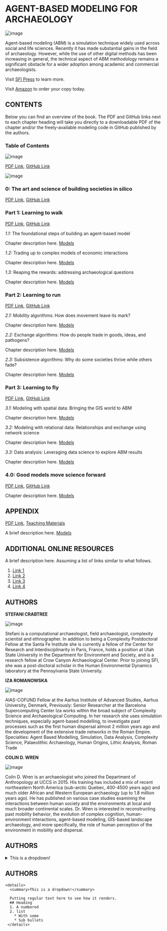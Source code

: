 # AGENT-BASED MODELING FOR ARCHAEOLOGY

![image](https://images.squarespace-cdn.com/content/v1/5d420e5d999d0200013d33c3/1623350954427-ODDFXU5RIFW0PEPNY5NO/ke17ZwdGBToddI8pDm48kL_Uk9XwACdsdIGnLLdDW8hZw-zPPgdn4jUwVcJE1ZvWQUxwkmyExglNqGp0IvTJZUJFbgE-7XRK3dMEBRBhUpyUDcMq-LO-ZJMuIa2SeqaUG_laECe3ULYF42DwVThV6XlHeZwUcWC0fBVux1QdRpk/1TOC+New+Imam+River+42B.png?format=2500w)

Agent-based modeling (ABM) is a simulation technique widely used across social and life sciences. Recently it has made substantial gains in the field of archaeology. However, while the use of other digital methods has been increasing in general, the technical aspect of ABM methodology remains a significant obstacle for a wider adoption among academic and commercial archaeologists.  
  
Visit [SFI Press](https://www.sfipress.org/books-coming-soon/agent-based-modeling-for-archaeology-social-science-coming-in-2021) to learn more. 

Visit [Amazon](https://www.amazon.com) to order your copy today.


## CONTENTS

Below you can find an overview of the book. The PDF and GitHub links next to each chapter heading will take you directly to a downloadable PDF of the chapter and/or the freely-available modeling code in GitHub published by the authors.

### **Table of Contents** 

![image](https://www.facsimilefinder.com/articles/wp-content/uploads/2019/09/panoramica-1.jpg)

[PDF Link](https://santafe.edu/research/sfi-press), [GitHub Link](https://santafe.edu/research/sfi-press)

![image](https://www.facsimilefinder.com/articles/wp-content/uploads/2019/09/menazilname-facsimile-edition-02-750x500.jpg)

### **0: The art and science of building societies in silico**
[PDF Link](https://santafe.edu/research/sfi-press), [GitHub Link](https://santafe.edu/research/sfi-press)

### **Part 1: Learning to walk** 
[PDF Link](https://santafe.edu/), [GitHub Link](https://santafe.edu/research/sfi-press)

*1.1:* The foundational steps of building an agent-based model

Chapter description here. [Models](https://www.nytimes.com/2021/06/10/opinion/psychology-ted-talk.html)

*1.2:* Trading up to complex models of economic interactions

Chapter description here. [Models](https://www.nytimes.com/2021/06/10/opinion/psychology-ted-talk.html)
 
*1.3:* Reaping the rewards: addressing archaeological questions

Chapter description here. [Models](https://www.nytimes.com/2021/06/10/opinion/psychology-ted-talk.html)

### **Part 2: Learning to run** 
[PDF Link](https://santafe.edu/), [GitHub Link](https://santafe.edu/research/sfi-press)

*2.1:* Mobility algorithms: How does movement leave its mark?

Chapter description here. [Models](https://www.nytimes.com/2021/06/10/opinion/psychology-ted-talk.html)

*2.2:* Exchange algorithms: How do people trade in goods, ideas, and pathogens?

Chapter description here. [Models](https://www.nytimes.com/2021/06/10/opinion/psychology-ted-talk.html)

*2.3:* Subsistence algorithms: Why do some societies thrive while others fade?

Chapter description here. [Models](https://www.nytimes.com/2021/06/10/opinion/psychology-ted-talk.html)

### **Part 3: Learning to fly** 
[PDF Link](https://santafe.edu/), [GitHub Link](https://santafe.edu/research/sfi-press)

*3.1:* Modeling with spatial data: Bringing the GIS world to ABM

Chapter description here. [Models](https://www.nytimes.com/2021/06/10/opinion/psychology-ted-talk.html)

*3.2:* Modeling with relational data: Relationships and exchange using network science

Chapter description here. [Models](https://www.nytimes.com/2021/06/10/opinion/psychology-ted-talk.html)

*3.3:* Data analysis: Leveraging data science to explore ABM results

Chapter description here. [Models](https://www.nytimes.com/2021/06/10/opinion/psychology-ted-talk.html)

### **4.0: Good models move science forward** 
[PDF Link](https://santafe.edu/), [GitHub Link](https://santafe.edu/research/sfi-press)

Chapter description here. [Models](https://www.nytimes.com/2021/06/10/opinion/psychology-ted-talk.html)

## APPENDIX
[PDF Link](https://santafe.edu/), [Teaching Materials](www.npr.org)

A brief description here. [Models](https://www.nytimes.com/2021/06/10/opinion/psychology-ted-talk.html)

## ADDITIONAL ONLINE RESOURCES
A brief description here. Assuming a list of links similar to what follows.
1. [Link 1](https://www.nytimes.com/2021/06/10/opinion/psychology-ted-talk.html)
2. [Link 2](https://www.nytimes.com/2021/06/10/opinion/psychology-ted-talk.html)
3. [Link 3](https://www.nytimes.com/2021/06/10/opinion/psychology-ted-talk.html)
4. [Link 4](https://www.nytimes.com/2021/06/10/opinion/psychology-ted-talk.html)

## AUTHORS

**STEFANI CRABTREE**

![image](https://qcnr.usu.edu/directory-images/crabtree_stefani.png)

Stefani is a computational archaeologist, field archaeologist, complexity scientist and ethnographer. In addition to being a Complexity Postdoctoral Fellow at the Santa Fe Institute she is currently a fellow of the Center for Research and Interdisciplinarity in Paris, France, holds a position at Utah State University in the Department for Environment and Society, and is a research fellow at Crow Canyon Archaeological Center. Prior to joining SFI, she was a post-doctoral scholar in the Human Environmental Dynamics laboratory at the Pennsylvania State University.

**IZA ROMANOWSKA**

![image](https://aias.au.dk/fileadmin/www.aias.au.dk/Fellows/Fellows_Fall_2020/Fellows_pb/Iza_Romanowska_pp.png)

AIAS-COFUND Fellow at the Aarhus Institute of Advanced Studies, Aarhus University, Denmark, Previously: Senior Researcher at the Barcelona Supercomputing Center
Iza works within the broad subject of Complexity Science and Archaeological Computing. In her research she uses simulation techniques, especially agent-based modelling, to investigate past processes such as the first human dispersal almost 2 million years ago and the development of the extensive trade networks in the Roman Empire.
Specialties:  Agent Based Modelling, Simulation, Data Analysis, Complexity Science,  Palaeolithic Archaeology, Human Origins, Lithic Analysis, Roman Trade

**COLIN D. WREN**

![image](https://anthropology.uccs.edu/sites/g/files/kjihxj2236/files/2021-02/colin-profile-556.jpg)

Colin D. Wren is an archaeologist who joined the Department of Anthropology at UCCS in 2015. His training has included a mix of recent northeastern North America (sub-arctic Quebec, 400-4500 years ago) and much older African and Western European archaeology (up to 1.8 million years ago). He has published on various case studies examining the interactions between human society and the environments at local and much broader continental scales. Dr. Wren is interested in reconstructing past mobility behavior, the evolution of complex cognition, human-environment interactions, agent-based modeling, GIS-based landscape archaeology, and more specifically, the role of human perception of the environment in mobility and dispersal.

## AUTHORS
<details>
  <summary>This is a dropdown!</summary>
  
  Putting regular text here to see how it renders.
  ``
  ## Heading     
  1. A numbered    
  2. list     
    * With some      
    * Sub bullets 
  ``
</details>

## AUTHORS
```
<details>
  <summary>This is a dropdown!</summary>
  
  Putting regular text here to see how it renders.
  ## Heading  
  1. A numbered   
  2. list    
    * With some   
    * Sub bullets   
 </details>
```



